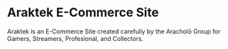 # Araktek E-Commerce Site

Araktek is an E-Commerce Site created carefully by the Aracholō Group for Gamers, Streamers, Profesional, and Collectors.
